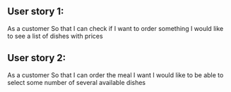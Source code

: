  ## User story 1:
As a customer
So that I can check if I want to order something
I would like to see a list of dishes with prices

## User story 2: 
As a customer
So that I can order the meal I want
I would like to be able to select some number of several available dishes